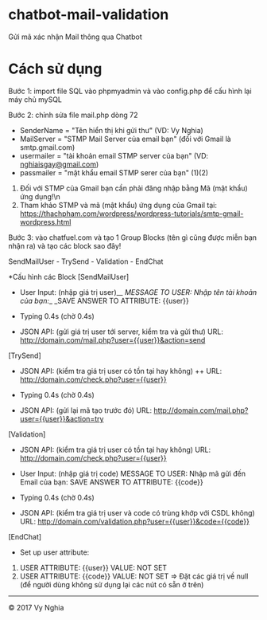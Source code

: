 # chatbot-mail-validation
Gửi mã xác nhận Mail thông qua Chatbot

# Cách sử dụng
Bước 1: import file SQL vào phpmyadmin và vào config.php để cấu hình lại máy chủ mySQL

Bước 2: chỉnh sửa file mail.php dòng 72
- SenderName = "Tên hiển thị khi gửi thư" (VD: Vy Nghia)
- MailServer = "STMP Mail Server của email bạn" (đối với Gmail là smtp.gmail.com)
- usermailer = "tài khoản email STMP server của bạn" (VD: nghiaisgay@gmail.com)
- passmailer = "mật khẩu email STMP serer của bạn" (1)(2)

1. Đối với STMP của Gmail bạn cần phải đăng nhập bằng Mã (mật khẩu) ứng dụng!\n
2. Tham khảo STMP và mã (mật khẩu) ứng dụng của Gmail tại: https://thachpham.com/wordpress/wordpress-tutorials/smtp-gmail-wordpress.html

Bước 3: vào chatfuel.com và tạo 1 Group Blocks (tên gì cũng được miễn bạn nhận ra) và tạo các block sao đây!

SendMailUser - TrySend - Validation - EndChat

*Cấu hình các Block
[SendMailUser]
+ User Input: (nhập giá trị user)__
_MESSAGE TO USER: Nhập tên tài khoản của bạn:__
_SAVE ANSWER TO ATTRIBUTE: {{user}}

+ Typing 0.4s (chờ 0.4s)

+ JSON API: (gửi giá trị user tới server, kiểm tra và gửi thư)
URL: http://domain.com/mail.php?user={{user}}&action=send

[TrySend]

+ JSON API: (kiểm tra giá trị user có tồn tại hay không)
++ URL: http://domain.com/check.php?user={{user}}

+ Typing 0.4s (chờ 0.4s)

+ JSON API: (gửi lại mã tạo trước đó)
URL: http://domain.com/mail.php?user={{user}}&action=try

[Validation]
+ JSON API: (kiểm tra giá trị user có tồn tại hay không)
URL: http://domain.com/check.php?user={{user}}

+ User Input: (nhập giá trị code)
MESSAGE TO USER: Nhập mã gửi đến Email của bạn:
SAVE ANSWER TO ATTRIBUTE: {{code}}

+ Typing 0.4s (chờ 0.4s)

+ JSON API: (kiểm tra giá trị user và code có trùng khớp với CSDL không)
URL: http://domain.com/validation.php?user={{user}}&code={{code}}

[EndChat] 
+ Set up user attribute:
1. USER ATTRIBUTE: {{user}}
VALUE: NOT SET
2. USER ATTRIBUTE: {{code}}
VALUE: NOT SET
=> Đặt các giá trị về null (để người dùng không sử dụng lại các nút có sẵn ở trên)

---
© 2017 Vy Nghia
